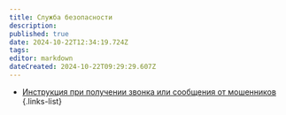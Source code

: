 ```yaml
---
title: Служба безопасности
description: 
published: true
date: 2024-10-22T12:34:19.724Z
tags: 
editor: markdown
dateCreated: 2024-10-22T09:29:29.607Z
---
```


- [Инструкция при получении звонка или сообщения от мошенников](/Офис/Служба_безопасности/Инструкция_при_получении_звонка_или_сообщения_от_мошенников)
{.links-list}